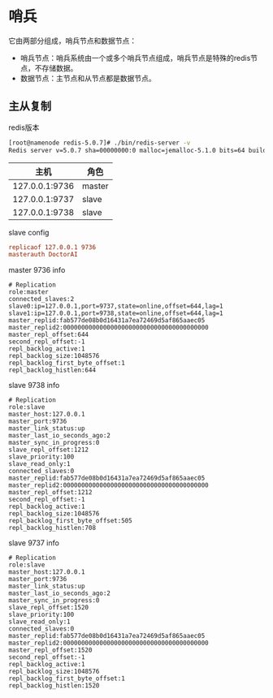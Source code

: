 # 哨兵

它由两部分组成，哨兵节点和数据节点：

- 哨兵节点：哨兵系统由一个或多个哨兵节点组成，哨兵节点是特殊的redis节点，不存储数据。
- 数据节点：主节点和从节点都是数据节点。


## 主从复制

redis版本

``` sh
[root@namenode redis-5.0.7]# ./bin/redis-server -v
Redis server v=5.0.7 sha=00000000:0 malloc=jemalloc-5.1.0 bits=64 build=956fda0cd64a47a
```

| 主机  | 角色  |
|---|---|
| 127.0.0.1:9736  | master  |
| 127.0.0.1:9737  | slave  |
| 127.0.0.1:9738  | slave  |



slave config
``` conf
replicaof 127.0.0.1 9736
masterauth DoctorAI
```

master 9736 info 

```
# Replication
role:master
connected_slaves:2
slave0:ip=127.0.0.1,port=9737,state=online,offset=644,lag=1
slave1:ip=127.0.0.1,port=9738,state=online,offset=644,lag=1
master_replid:fab577de08b0d16431a7ea72469d5af865aaec05
master_replid2:0000000000000000000000000000000000000000
master_repl_offset:644
second_repl_offset:-1
repl_backlog_active:1
repl_backlog_size:1048576
repl_backlog_first_byte_offset:1
repl_backlog_histlen:644
```


slave 9738 info

```
# Replication
role:slave
master_host:127.0.0.1
master_port:9736
master_link_status:up
master_last_io_seconds_ago:2
master_sync_in_progress:0
slave_repl_offset:1212
slave_priority:100
slave_read_only:1
connected_slaves:0
master_replid:fab577de08b0d16431a7ea72469d5af865aaec05
master_replid2:0000000000000000000000000000000000000000
master_repl_offset:1212
second_repl_offset:-1
repl_backlog_active:1
repl_backlog_size:1048576
repl_backlog_first_byte_offset:505
repl_backlog_histlen:708
```

slave 9737 info

```
# Replication
role:slave
master_host:127.0.0.1
master_port:9736
master_link_status:up
master_last_io_seconds_ago:2
master_sync_in_progress:0
slave_repl_offset:1520
slave_priority:100
slave_read_only:1
connected_slaves:0
master_replid:fab577de08b0d16431a7ea72469d5af865aaec05
master_replid2:0000000000000000000000000000000000000000
master_repl_offset:1520
second_repl_offset:-1
repl_backlog_active:1
repl_backlog_size:1048576
repl_backlog_first_byte_offset:1
repl_backlog_histlen:1520
```